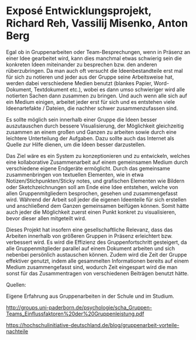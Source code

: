 # Exposé Entwicklungsprojekt, Richard Reh, Vassilij Misenko, Anton Berg

Egal ob in Gruppenarbeiten oder Team-Besprechungen, wenn in Präsenz an einer Idee gearbeitet wird, kann dies manchmal etwas schwierig sein die konkreten Ideen miteinander zu besprechen bzw. den anderen rüberzubringen. Da man auch oft versucht die Ideenbestandteile erst mal für sich zu notieren und jeder aus der Gruppe seine Arbeitsweise hat, werden dabei verschiedene Medien benutzt (blankes Papier, Word-Dokument, Textdokument etc.), wobei es dann umso schwieriger wird alle notierten Sachen dann zusammen zu bringen. Und auch wenn alle sich auf ein Medium einigen, arbeitet jeder erst für sich und es entstehen viele Ideenartefakte / Dateien, die nachher schwer zusammenzufassen sind. 

Es sollte möglich sein innerhalb einer Gruppe die Ideen besser auszutauschen durch bessere Visualisierung, der Möglichkeit gleichzeitig zusammen an einem großen und Ganzen zu arbeiten sowie durch eine leichtere Unterteilung der Aufgaben. Dazu sollte auch das Internet als Quelle zur Hilfe dienen, um die Ideen besser darzustellen.

Das Ziel wäre es ein System zu konzeptionieren und zu entwickeln, welches eine kollaborative Zusammenarbeit auf einem gemeinsamen Medium durch verschiedene eigene Endgeräte ermöglicht. Durch das gemeinsame zusammenbringen von textuellen Elementen, wie in etwa Notizen/Stichpunkten/Sticky notes, und grafischen Elementen wie Bildern oder Sketchzeichnungen soll am Ende eine Idee entstehen, welche von allen Gruppenmitgliedern besprochen, gesehen und zusammengefasst wird. Während der Arbeit soll jeder die eigenen Ideenteile für sich erstellen und anschließend dem Ganzen gemeinsamen beifügen können. Somit hätte auch jeder die Möglichkeit zuerst einen Punkt konkret zu visualisieren, bevor dieser allen mitgeteilt wird. 

Dieses Projekt hat insofern eine gesellschaftliche Relevanz, dass das Arbeiten innerhalb von größeren Gruppen in Präsenz erleichtert bzw. verbessert wird. Es wird die Effizienz des Gruppenfortschritt gesteigert, da alle Gruppenmitglieder parallel auf einem Dokument arbeiten und sich nebenbei persönlich austauschen können. Zudem wird die Zeit der Gruppe effektiver genutzt, indem alle gesammelten Informationen bereits auf einem Medium zusammengefasst sind, wodurch Zeit eingespart wird die man sonst für das Zusammentragen von verschiedenen Beiträgen benutzt hätte. 


Quellen:

Eigene Erfahrung aus Gruppenarbeiten in der Schule und im Studium.

http://groups.uni-paderborn.de/psychologie/scha_Gruppen-Teams_Einflussfaktoren%20der%20Gruppenleistung.pdf

https://hochschulinitiative-deutschland.de/blog/gruppenarbeit-vorteile-nachteile

